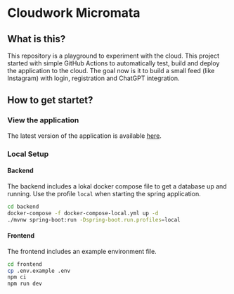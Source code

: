 # Cloudwork Micromata

## What is this?

This repository is a playground to experiment with the cloud. This project started with simple GitHub Actions to automatically 
test, build and deploy the application to the cloud.
The goal now is it to build a small feed (like Instagram) with login, registration and ChatGPT integration.

## How to get startet?

### View the application

The latest version of the application is available [here](https://cloudwork-frontend.onrender.com).

### Local Setup

#### Backend

The backend includes a lokal docker compose file to get a database up and running. Use the profile ``local`` when starting the
spring application.

```bash
cd backend
docker-compose -f docker-compose-local.yml up -d
./mvnw spring-boot:run -Dspring-boot.run.profiles=local
```

#### Frontend

The frontend includes an example environment file.

```bash
cd frontend
cp .env.example .env
npm ci
npm run dev
```